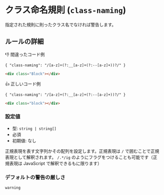 # クラス命名規則 (`class-naming`)

指定された規則に則ったクラス名でなければ警告します。

## ルールの詳細

👎 間違ったコード例

`{ "class-naming": "/[a-z]+(?:__[a-z]+(?:--[a-z]+))?/" }`

```html
<div class="Block"></div>
```

👍 正しいコード例

`{ "class-naming": "/[a-z]+(?:__[a-z]+(?:--[a-z]+))?/" }`

```html
<div class="block"></div>
```

### 設定値

-   型: `string | string[]`
-   必須
-   初期値: なし

正規表現を表す文字列かその配列を設定します。正規表現は `/` で囲むことで正規表現として解釈されます。 `/.*/ig` のようにフラグをつけることも可能です（正規表現は JavaScript で解釈できるもに限ります）

### デフォルトの警告の厳しさ

`warning`
